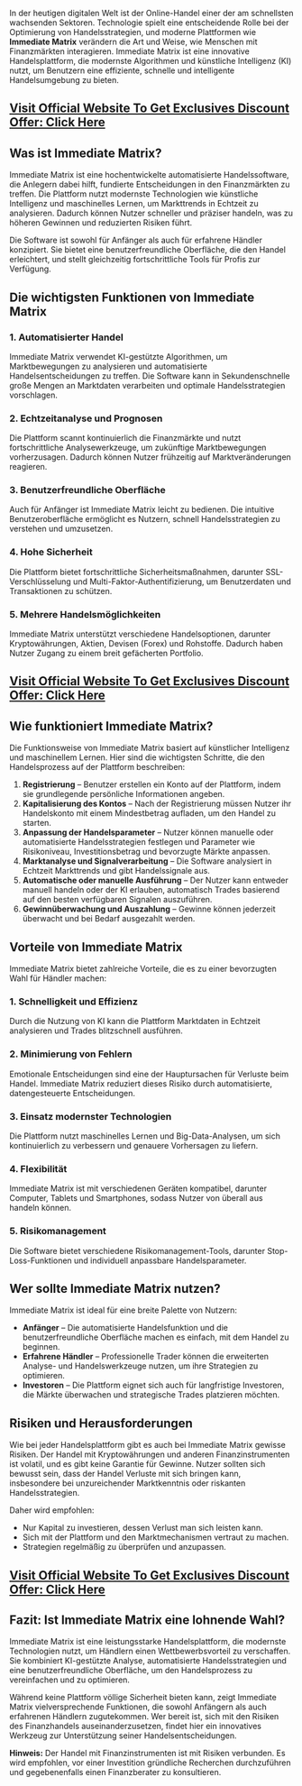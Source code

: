 <p data-pm-slice="1 1 []">In der heutigen digitalen Welt ist der Online-Handel einer der am schnellsten wachsenden Sektoren. Technologie spielt eine entscheidende Rolle bei der Optimierung von Handelsstrategien, und moderne Plattformen wie <strong>Immediate Matrix</strong> verändern die Art und Weise, wie Menschen mit Finanzmärkten interagieren. Immediate Matrix ist eine innovative Handelsplattform, die modernste Algorithmen und künstliche Intelligenz (KI) nutzt, um Benutzern eine effiziente, schnelle und intelligente Handelsumgebung zu bieten.</p>

<h2 data-pm-slice="1 1 []"><a href="https://mydealsjunction.info/immediatematrix-get"><strong>Visit Official Website To Get Exclusives Discount Offer: Click Here</strong></a></h2>
<h2>Was ist Immediate Matrix?</h2>
Immediate Matrix ist eine hochentwickelte automatisierte Handelssoftware, die Anlegern dabei hilft, fundierte Entscheidungen in den Finanzmärkten zu treffen. Die Plattform nutzt modernste Technologien wie künstliche Intelligenz und maschinelles Lernen, um Markttrends in Echtzeit zu analysieren. Dadurch können Nutzer schneller und präziser handeln, was zu höheren Gewinnen und reduzierten Risiken führt.

Die Software ist sowohl für Anfänger als auch für erfahrene Händler konzipiert. Sie bietet eine benutzerfreundliche Oberfläche, die den Handel erleichtert, und stellt gleichzeitig fortschrittliche Tools für Profis zur Verfügung.
<h2>Die wichtigsten Funktionen von Immediate Matrix</h2>
<h3>1. <strong>Automatisierter Handel</strong></h3>
Immediate Matrix verwendet KI-gestützte Algorithmen, um Marktbewegungen zu analysieren und automatisierte Handelsentscheidungen zu treffen. Die Software kann in Sekundenschnelle große Mengen an Marktdaten verarbeiten und optimale Handelsstrategien vorschlagen.
<h3>2. <strong>Echtzeitanalyse und Prognosen</strong></h3>
Die Plattform scannt kontinuierlich die Finanzmärkte und nutzt fortschrittliche Analysewerkzeuge, um zukünftige Marktbewegungen vorherzusagen. Dadurch können Nutzer frühzeitig auf Marktveränderungen reagieren.
<h3>3. <strong>Benutzerfreundliche Oberfläche</strong></h3>
Auch für Anfänger ist Immediate Matrix leicht zu bedienen. Die intuitive Benutzeroberfläche ermöglicht es Nutzern, schnell Handelsstrategien zu verstehen und umzusetzen.
<h3>4. <strong>Hohe Sicherheit</strong></h3>
Die Plattform bietet fortschrittliche Sicherheitsmaßnahmen, darunter SSL-Verschlüsselung und Multi-Faktor-Authentifizierung, um Benutzerdaten und Transaktionen zu schützen.
<h3>5. <strong>Mehrere Handelsmöglichkeiten</strong></h3>
Immediate Matrix unterstützt verschiedene Handelsoptionen, darunter Kryptowährungen, Aktien, Devisen (Forex) und Rohstoffe. Dadurch haben Nutzer Zugang zu einem breit gefächerten Portfolio.
<h2 data-pm-slice="1 1 []"><a href="https://mydealsjunction.info/immediatematrix-get"><strong>Visit Official Website To Get Exclusives Discount Offer: Click Here</strong></a></h2>
<h2>Wie funktioniert Immediate Matrix?</h2>
Die Funktionsweise von Immediate Matrix basiert auf künstlicher Intelligenz und maschinellem Lernen. Hier sind die wichtigsten Schritte, die den Handelsprozess auf der Plattform beschreiben:
<ol start="1" data-spread="false">
 	<li><strong>Registrierung</strong> – Benutzer erstellen ein Konto auf der Plattform, indem sie grundlegende persönliche Informationen angeben.</li>
 	<li><strong>Kapitalisierung des Kontos</strong> – Nach der Registrierung müssen Nutzer ihr Handelskonto mit einem Mindestbetrag aufladen, um den Handel zu starten.</li>
 	<li><strong>Anpassung der Handelsparameter</strong> – Nutzer können manuelle oder automatisierte Handelsstrategien festlegen und Parameter wie Risikoniveau, Investitionsbetrag und bevorzugte Märkte anpassen.</li>
 	<li><strong>Marktanalyse und Signalverarbeitung</strong> – Die Software analysiert in Echtzeit Markttrends und gibt Handelssignale aus.</li>
 	<li><strong>Automatische oder manuelle Ausführung</strong> – Der Nutzer kann entweder manuell handeln oder der KI erlauben, automatisch Trades basierend auf den besten verfügbaren Signalen auszuführen.</li>
 	<li><strong>Gewinnüberwachung und Auszahlung</strong> – Gewinne können jederzeit überwacht und bei Bedarf ausgezahlt werden.</li>
</ol>
<h2>Vorteile von Immediate Matrix</h2>
Immediate Matrix bietet zahlreiche Vorteile, die es zu einer bevorzugten Wahl für Händler machen:
<h3>1. <strong>Schnelligkeit und Effizienz</strong></h3>
Durch die Nutzung von KI kann die Plattform Marktdaten in Echtzeit analysieren und Trades blitzschnell ausführen.
<h3>2. <strong>Minimierung von Fehlern</strong></h3>
Emotionale Entscheidungen sind eine der Hauptursachen für Verluste beim Handel. Immediate Matrix reduziert dieses Risiko durch automatisierte, datengesteuerte Entscheidungen.
<h3>3. <strong>Einsatz modernster Technologien</strong></h3>
Die Plattform nutzt maschinelles Lernen und Big-Data-Analysen, um sich kontinuierlich zu verbessern und genauere Vorhersagen zu liefern.
<h3>4. <strong>Flexibilität</strong></h3>
Immediate Matrix ist mit verschiedenen Geräten kompatibel, darunter Computer, Tablets und Smartphones, sodass Nutzer von überall aus handeln können.
<h3>5. <strong>Risikomanagement</strong></h3>
Die Software bietet verschiedene Risikomanagement-Tools, darunter Stop-Loss-Funktionen und individuell anpassbare Handelsparameter.
<h2>Wer sollte Immediate Matrix nutzen?</h2>
Immediate Matrix ist ideal für eine breite Palette von Nutzern:
<ul data-spread="false">
 	<li><strong>Anfänger</strong> – Die automatisierte Handelsfunktion und die benutzerfreundliche Oberfläche machen es einfach, mit dem Handel zu beginnen.</li>
 	<li><strong>Erfahrene Händler</strong> – Professionelle Trader können die erweiterten Analyse- und Handelswerkzeuge nutzen, um ihre Strategien zu optimieren.</li>
 	<li><strong>Investoren</strong> – Die Plattform eignet sich auch für langfristige Investoren, die Märkte überwachen und strategische Trades platzieren möchten.</li>
</ul>
<h2>Risiken und Herausforderungen</h2>
Wie bei jeder Handelsplattform gibt es auch bei Immediate Matrix gewisse Risiken. Der Handel mit Kryptowährungen und anderen Finanzinstrumenten ist volatil, und es gibt keine Garantie für Gewinne. Nutzer sollten sich bewusst sein, dass der Handel Verluste mit sich bringen kann, insbesondere bei unzureichender Marktkenntnis oder riskanten Handelsstrategien.

Daher wird empfohlen:
<ul data-spread="false">
 	<li>Nur Kapital zu investieren, dessen Verlust man sich leisten kann.</li>
 	<li>Sich mit der Plattform und den Marktmechanismen vertraut zu machen.</li>
 	<li>Strategien regelmäßig zu überprüfen und anzupassen.</li>
</ul>
<h2 data-pm-slice="1 1 []"><a href="https://mydealsjunction.info/immediatematrix-get"><strong>Visit Official Website To Get Exclusives Discount Offer: Click Here</strong></a></h2>
<h2>Fazit: Ist Immediate Matrix eine lohnende Wahl?</h2>
Immediate Matrix ist eine leistungsstarke Handelsplattform, die modernste Technologien nutzt, um Händlern einen Wettbewerbsvorteil zu verschaffen. Sie kombiniert KI-gestützte Analyse, automatisierte Handelsstrategien und eine benutzerfreundliche Oberfläche, um den Handelsprozess zu vereinfachen und zu optimieren.

Während keine Plattform völlige Sicherheit bieten kann, zeigt Immediate Matrix vielversprechende Funktionen, die sowohl Anfängern als auch erfahrenen Händlern zugutekommen. Wer bereit ist, sich mit den Risiken des Finanzhandels auseinanderzusetzen, findet hier ein innovatives Werkzeug zur Unterstützung seiner Handelsentscheidungen.

<strong>Hinweis:</strong> Der Handel mit Finanzinstrumenten ist mit Risiken verbunden. Es wird empfohlen, vor einer Investition gründliche Recherchen durchzuführen und gegebenenfalls einen Finanzberater zu konsultieren.
